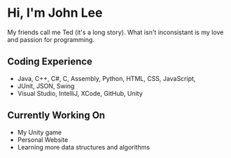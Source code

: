 # Hi, I'm John Lee
My friends call me Ted (it's a long story). What isn't inconsistant is my love and passion for programming.
## Coding Experience
- Java, C++, C#, C, Assembly, Python, HTML, CSS, JavaScript,
- JUnit, JSON, Swing
- Visual Studio, IntelliJ, XCode, GitHub, Unity
## Currently Working On
- My Unity game
- Personal Website
- Learning more data structures and algorithms

